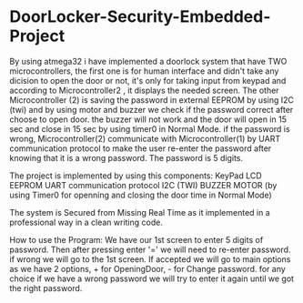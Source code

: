 # DoorLocker-Security-Embedded-Project
By using atmega32 i have implemented a doorlock system that have TWO microcontrollers, the first one is for human interface and didn't take any dicision to open the door or not, it's only for taking input from keypad and according to Microcontroller2 , it displays the needed screen. The other Microcontroller (2) is saving the password in external EEPROM by using I2C (twi) and by using motor and buzzer we check if the password correct after choose to open door. the buzzer will not work and the door will open in 15 sec and close in 15 sec by using timer0 in Normal Mode. if the password is wrong, Microcontroller(2) communicate with Microcontroller(1) by UART communication protocol to make the user re-enter the password after knowing that it is a wrong password. The password is 5 digits.

The project is implemented by using this components: KeyPad LCD EEPROM UART communication protocol I2C (TWI) BUZZER MOTOR (by using Timer0 for openning and closing the door time in Normal Mode)

The system is Secured from Missing Real Time as it implemented in a professional way in a clean writing code.

How to use the Program: We have our 1st screen to enter 5 digits of password. Then after pressing enter '=' we will need to re-enter password. if wrong we will go to the 1st screen. If accepted we will go to main options as we have 2 options, + for OpeningDoor, - for Change password. for any choice if we have a wrong password we will try to enter it again until we got the right password.
